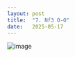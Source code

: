 ```yaml
---
layout: post
title:  "7. Nf3 O-O"
date:   2025-05-17
---
```


![image]({{site.url}}/assets/meetup_photos/2025-05-17.jpg)


